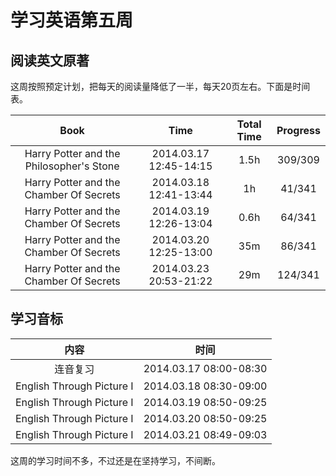 # 学习英语第五周

## 阅读英文原著
这周按照预定计划，把每天的阅读量降低了一半，每天20页左右。下面是时间表。

| Book |	Time | Total Time | Progress |  
|:----:|  :----:|  :----:|  :----:|  
|Harry Potter and the Philosopher's Stone| 2014.03.17 12:45-14:15 | 1.5h |309/309 | 
|Harry Potter and the Chamber Of Secrets| 2014.03.18 12:41-13:44 | 1h |41/341 |
|Harry Potter and the Chamber Of Secrets| 2014.03.19 12:26-13:04 | 0.6h |64/341 |  
|Harry Potter and the Chamber Of Secrets| 2014.03.20 12:25-13:00 | 35m |86/341 |  
|Harry Potter and the Chamber Of Secrets| 2014.03.23 20:53-21:22 | 29m |124/341 |  
## 学习音标

| 内容 | 时间 |
|:--:|:--:|
|连音复习 |2014.03.17 08:00-08:30 |
|English Through Picture I| 2014.03.18 08:30-09:00 |
|English Through Picture I| 2014.03.19 08:50-09:25 |
|English Through Picture I| 2014.03.20 08:50-09:25 |
|English Through Picture I| 2014.03.21 08:49-09:03 |

这周的学习时间不多，不过还是在坚持学习，不间断。